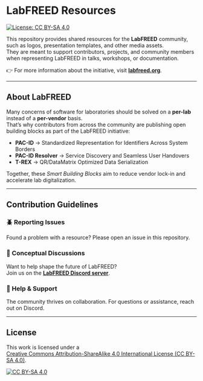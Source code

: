 # LabFREED Resources

[![License: CC BY-SA 4.0](https://img.shields.io/badge/License-CC%20BY--SA%204.0-lightgrey.svg)](http://creativecommons.org/licenses/by-sa/4.0/)

This repository provides shared resources for the **LabFREED** community, such as logos, presentation templates, and other media assets.  
They are meant to support contributors, projects, and community members when representing LabFREED in talks, workshops, or documentation.

👉 For more information about the initiative, visit [**labfreed.org**](https://labfreed.org).

---

## About LabFREED

Many concerns of software for laboratories should be solved on a **per-lab** instead of a **per-vendor** basis.  
That’s why contributors from across the community are publishing open building blocks as part of the LabFREED initiative:

- **PAC-ID** → Standardized Representation for Identifiers Across System Borders  
- **PAC-ID Resolver** → Service Discovery and Seamless User Handovers  
- **T-REX** → QR/DataMatrix Optimized Data Serialization  

Together, these *Smart Building Blocks* aim to reduce vendor lock-in and accelerate lab digitalization.

---

## Contribution Guidelines

### 🪲 Reporting Issues
Found a problem with a resource? Please open an issue in this repository.

### 🔭 Conceptual Discussions
Want to help shape the future of LabFREED?  
Join us on the [**LabFREED Discord server**](https://discord.com/invite/bxAghUAHFE).

### 🤝 Help & Support
The community thrives on collaboration. For questions or assistance, reach out on Discord.

---

## License

This work is licensed under a  
[Creative Commons Attribution-ShareAlike 4.0 International License (CC BY-SA 4.0)](http://creativecommons.org/licenses/by-sa/4.0/).

[![CC BY-SA 4.0](https://licensebuttons.net/l/by-sa/4.0/88x31.png)](http://creativecommons.org/licenses/by-sa/4.0/)
